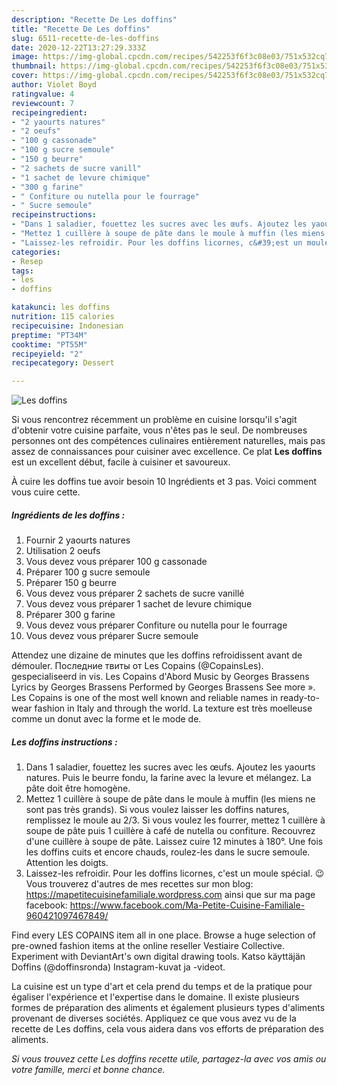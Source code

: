 ```yaml
---
description: "Recette De Les doffins"
title: "Recette De Les doffins"
slug: 6511-recette-de-les-doffins
date: 2020-12-22T13:27:29.333Z
image: https://img-global.cpcdn.com/recipes/542253f6f3c08e03/751x532cq70/les-doffins-photo-principale-de-la-recette.jpg
thumbnail: https://img-global.cpcdn.com/recipes/542253f6f3c08e03/751x532cq70/les-doffins-photo-principale-de-la-recette.jpg
cover: https://img-global.cpcdn.com/recipes/542253f6f3c08e03/751x532cq70/les-doffins-photo-principale-de-la-recette.jpg
author: Violet Boyd
ratingvalue: 4
reviewcount: 7
recipeingredient:
- "2 yaourts natures"
- "2 oeufs"
- "100 g cassonade"
- "100 g sucre semoule"
- "150 g beurre"
- "2 sachets de sucre vanill"
- "1 sachet de levure chimique"
- "300 g farine"
- " Confiture ou nutella pour le fourrage"
- " Sucre semoule"
recipeinstructions:
- "Dans 1 saladier, fouettez les sucres avec les œufs. Ajoutez les yaourts natures. Puis le beurre fondu, la farine avec la levure et mélangez. La pâte doit être homogène."
- "Mettez 1 cuillère à soupe de pâte dans le moule à muffin (les miens ne sont pas très grands). Si vous voulez laisser les doffins natures, remplissez le moule au 2/3. Si vous voulez les fourrer, mettez 1 cuillère à soupe de pâte puis 1 cuillère à café de nutella ou confiture. Recouvrez d&#39;une cuillère à soupe de pâte. Laissez cuire 12 minutes à 180°. Une fois les doffins cuits et encore chauds, roulez-les dans le sucre semoule. Attention les doigts."
- "Laissez-les refroidir. Pour les doffins licornes, c&#39;est un moule spécial. 😉 Vous trouverez d&#39;autres de mes recettes sur mon blog: https://mapetitecuisinefamiliale.wordpress.com ainsi que sur ma page facebook: https://www.facebook.com/Ma-Petite-Cuisine-Familiale-960421097467849/"
categories:
- Resep
tags:
- les
- doffins

katakunci: les doffins 
nutrition: 115 calories
recipecuisine: Indonesian
preptime: "PT34M"
cooktime: "PT55M"
recipeyield: "2"
recipecategory: Dessert

---
```



![Les doffins](https://img-global.cpcdn.com/recipes/542253f6f3c08e03/751x532cq70/les-doffins-photo-principale-de-la-recette.jpg)

Si vous rencontrez récemment un problème en cuisine lorsqu'il s'agit d'obtenir votre cuisine parfaite, vous n'êtes pas le seul. De nombreuses personnes ont des compétences culinaires entièrement naturelles, mais pas assez de connaissances pour cuisiner avec excellence. Ce plat <strong> Les doffins </strong> est un excellent début, facile à cuisiner et savoureux.

<!--inarticleads1-->

À cuire les doffins tue avoir besoin 10 Ingrédients et 3 pas. Voici comment vous cuire cette.

##### Ingrédients de les doffins :

1. Fournir 2 yaourts natures
1. Utilisation 2 oeufs
1. Vous devez vous préparer 100 g cassonade
1. Préparer 100 g sucre semoule
1. Préparer 150 g beurre
1. Vous devez vous préparer 2 sachets de sucre vanillé
1. Vous devez vous préparer 1 sachet de levure chimique
1. Préparer 300 g farine
1. Vous devez vous préparer  Confiture ou nutella pour le fourrage
1. Vous devez vous préparer  Sucre semoule


Attendez une dizaine de minutes que les doffins refroidissent avant de démouler. Последние твиты от Les Copains (@CopainsLes). gespecialiseerd in vis. Les Copains d&#39;Abord Music by Georges Brassens Lyrics by Georges Brassens Performed by Georges Brassens See more ». Les Copains is one of the most well known and reliable names in ready-to-wear fashion in Italy and through the world. La texture est très moelleuse comme un donut avec la forme et le mode de. 

<!--inarticleads2-->

##### Les doffins instructions :

1. Dans 1 saladier, fouettez les sucres avec les œufs. Ajoutez les yaourts natures. Puis le beurre fondu, la farine avec la levure et mélangez. La pâte doit être homogène.
1. Mettez 1 cuillère à soupe de pâte dans le moule à muffin (les miens ne sont pas très grands). Si vous voulez laisser les doffins natures, remplissez le moule au 2/3. Si vous voulez les fourrer, mettez 1 cuillère à soupe de pâte puis 1 cuillère à café de nutella ou confiture. Recouvrez d&#39;une cuillère à soupe de pâte. Laissez cuire 12 minutes à 180°. Une fois les doffins cuits et encore chauds, roulez-les dans le sucre semoule. Attention les doigts.
1. Laissez-les refroidir. Pour les doffins licornes, c&#39;est un moule spécial. 😉 Vous trouverez d&#39;autres de mes recettes sur mon blog: https://mapetitecuisinefamiliale.wordpress.com ainsi que sur ma page facebook: https://www.facebook.com/Ma-Petite-Cuisine-Familiale-960421097467849/


Find every LES COPAINS item all in one place. Browse a huge selection of pre-owned fashion items at the online reseller Vestiaire Collective. Experiment with DeviantArt&#39;s own digital drawing tools. Katso käyttäjän Doffins (@doffinsronda) Instagram-kuvat ja -videot. 

<!--inarticleads1-->

<p>
La cuisine est un type d'art et cela prend du temps et de la pratique pour égaliser l'expérience et l'expertise dans le domaine. Il existe plusieurs formes de préparation des aliments et également plusieurs types d'aliments provenant de diverses sociétés. Appliquez ce que vous avez vu de la recette de Les doffins, cela vous aidera dans vos efforts de préparation des aliments.
</p>

<p>
<i>Si vous trouvez cette Les doffins recette utile, partagez-la avec vos amis ou votre famille, merci et bonne chance.</i>
</p>
